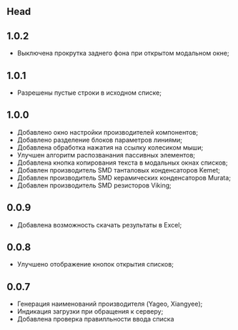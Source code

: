 ## Head

## 1.0.2
* Выключена прокрутка заднего фона при открытом модальном окне;

## 1.0.1
* Разрешены пустые строки в исходном списке;

## 1.0.0
* Добавлено окно настройки производителей компонентов;
* Добавлено разделение блоков параметров линиями;
* Добавлена обработка нажатия на ссылку колесиком мыши;
* Улучшен алгоритм распозванания пассивных элементов;
* Добавлена кнопка копирования текста в модальных окнах списков;
* Добавлен производитель SMD танталовых конденсаторов Kemet;
* Добавлен производитель SMD керамических конденсаторов Murata;
* Добавлен производитель SMD резисторов Viking;


## 0.0.9
* Добавлена возможность скачать результаты в Excel;

## 0.0.8
* Улучшено отображение кнопок открытия списков;

## 0.0.7
* Генерация наименований производителя (Yageo, Xiangyee);
* Индикация загрузки при обращения к серверу;
* Добавлена проверка правилльности ввода списка
